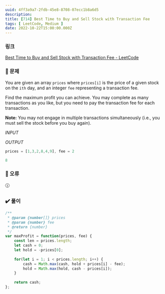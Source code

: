 ```yaml
---
uuid: 4ff3a9a7-2fdb-45e8-8708-07ecc1b8a6d5
description: 
title: [714] Best Time to Buy and Sell Stock with Transaction Fee
tags: [ LeetCode, Medium ]
date: 2022-10-22T15:00:00.000Z
---
```








### 링크

[Best Time to Buy and Sell Stock with Transaction Fee - LeetCode](https://leetcode.com/problems/best-time-to-buy-and-sell-stock-with-transaction-fee/)

### 📝 문제

You are given an array `prices` where `prices[i]` is the price of a given stock on the `ith` day, and an integer `fee` representing a transaction fee.

Find the maximum profit you can achieve. You may complete as many transactions as you like, but you need to pay the transaction fee for each transaction.

**Note:** You may not engage in multiple transactions simultaneously (i.e., you must sell the stock before you buy again).

*INPUT*

*OUTPUT*

```jsx
prices = [1,3,2,8,4,9], fee = 2
```

```jsx
8
```

### 🚨 오류

<aside>
🕧

</aside>

### ✔️ 풀이

```jsx
/**
 * @param {number[]} prices
 * @param {number} fee
 * @return {number}
 */
var maxProfit = function(prices, fee) {
    const len = prices.length;
    let cash = 0;
    let hold = -prices[0];
    
    for(let i = 1; i < prices.length; i++) {
        cash = Math.max(cash, hold + prices[i] - fee);
        hold = Math.max(hold, cash - prices[i]);
    }
    
    return cash;
};
```